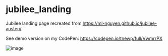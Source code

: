# jubilee_landing
Jubilee landing page recreated from https://ml-nguyen.github.io/jubilee-austen/

See demo version on my CodePen: https://codepen.io/tnewp/full/VwmrrPX

![image](https://user-images.githubusercontent.com/57568456/110959627-e38daa80-831b-11eb-9efa-bbf282873ee9.png)
